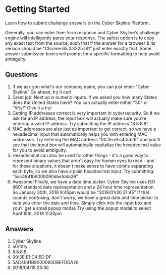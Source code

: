 # Getting Started
Learn how to submit challenge answers on the Cyber Skyline Platform. 

Generally, you can enter free-form response and Cyber Skyline's challenge engine will intelligently parse your response. The safest option is to copy any exact text from the source, such that if the answer for a browser & its version should be "Chrome 65.0.3325.181" just enter exactly that. Some answer submission boxes will prompt for a specific formatting to help avoid ambiguity.

## Questions
1. If we ask you what's our company name, you can just enter "Cyber Skyline" Go ahead, try it out! 
2. Great job! Next up is numeric inputs. If we asked you how many States does the United States have? You can actually enter either "50" or "fifty!" Give it a try!
3. Getting IP addresses correct is very important in cybersecurity. So if we ask for an IP address, the input box will actually make sure you're entering a valid IP address. Try submitting the IP address "8.8.8.8"
4. MAC addresses are also just as important to get correct, so we have a hexadecimal input that automatically helps you with entering MAC addresses. Try entering the MAC address "00:3e:e1:c4:5d:df" and you'll see that the input box will automatically capitalize the hexadecimal value for you to avoid ambiguity.
5. Hexadecimal can also be used for other things - it's a good way to represent binary values that aren't easy for human eyes to read - and for these situations, it doesn't make sense to have colons separating each byte, so we also have a plain hexadecimal input. Try submitting: "5ac4841b9000090dbefdda26" 
6. Awesome! Finally, we have a date time picker. Cyber Skyline uses ISO 8601 standard date representation and a 24 hour time representation. So January 30th, 2018 9:45pm would be "2018/01/30 21:45" If that sounds confusing, don't worry, we have a great date and time picker to help you enter the date and time. Simply click into the input box and you'll get a small popup modal. Try using the popup modal to select April 15th, 2018 11:30pm

## Answers
1. Cyber Skyline
2. 50/fifty
3. 8.8.8.8
4. 00:3E:E1:C4:5D:DF
5. 5AC4841B9000090DBEFDDA26
6. 2018/04/15 23:30


